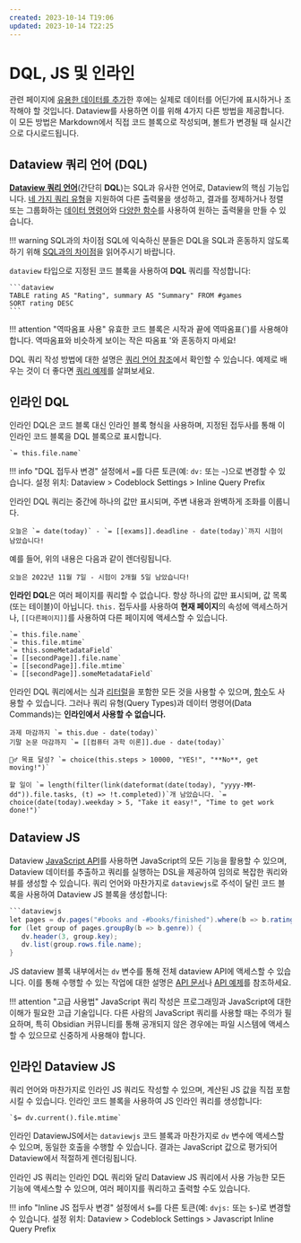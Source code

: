 ```yaml
---
created: 2023-10-14 T19:06
updated: 2023-10-14 T22:25
---
```

# DQL, JS 및 인라인

관련 페이지에 [유용한 데이터를 추가](../annotation/add-metadata-ko.md)한 후에는 실제로 데이터를 어딘가에 표시하거나 조작해야 할 것입니다. Dataview를 사용하면 이를 위해 4가지 다른 방법을 제공합니다. 이 모든 방법은 Markdown에서 직접 코드 블록으로 작성되며, 볼트가 변경될 때 실시간으로 다시로드됩니다.

## Dataview 쿼리 언어 (DQL)

[**Dataview 쿼리 언어**](../../queries/structure-ko.md)(간단히 **DQL**)는 SQL과 유사한 언어로, Dataview의 핵심 기능입니다. [네 가지 쿼리 유형](./query-types-ko.md)을 지원하여 다른 출력물을 생성하고, 결과를 정제하거나 정렬 또는 그룹화하는 [데이터 명령어](./data-commands-ko.md)와 [다양한 함수](../reference/functions-ko.md)를 사용하여 원하는 출력물을 만들 수 있습니다.

!!! warning SQL과의 차이점
    SQL에 익숙하신 분들은 DQL을 SQL과 혼동하지 않도록 하기 위해 [SQL과의 차이점](../../queries/differences-to-sql-ko.md)을 읽어주시기 바랍니다.

`dataview` 타입으로 지정된 코드 블록을 사용하여 **DQL** 쿼리를 작성합니다:

~~~
```dataview
TABLE rating AS "Rating", summary AS "Summary" FROM #games
SORT rating DESC
```
~~~

!!! attention "역따옴표 사용"
    유효한 코드 블록은 시작과 끝에 역따옴표(\`)를 사용해야 합니다. 역따옴표와 비슷하게 보이는 작은 따옴표 '와 혼동하지 마세요!

DQL 쿼리 작성 방법에 대한 설명은 [쿼리 언어 참조](../../queries/structure-ko.md)에서 확인할 수 있습니다. 예제로 배우는 것이 더 좋다면 [쿼리 예제](../../resources/examples-ko.md)를 살펴보세요.

## 인라인 DQL

인라인 DQL은 코드 블록 대신 인라인 블록 형식을 사용하며, 지정된 접두사를 통해 이 인라인 코드 블록을 DQL 블록으로 표시합니다.

~~~
`= this.file.name`
~~~

!!! info "DQL 접두사 변경"
    설정에서 `=`를 다른 토큰(예: `dv:` 또는 `~`)으로 변경할 수 있습니다. 설정 위치: Dataview > Codeblock Settings > Inline Query Prefix

인라인 DQL 쿼리는 중간에 하나의 값만 표시되며, 주변 내용과 완벽하게 조화를 이룹니다.

~~~
오늘은 `= date(today)` - `= [[exams]].deadline - date(today)`까지 시험이 남았습니다!
~~~

예를 들어, 위의 내용은 다음과 같이 렌더링됩니다.

~~~
오늘은 2022년 11월 7일 - 시험이 2개월 5일 남았습니다!
~~~

**인라인 DQL**은 여러 페이지를 쿼리할 수 없습니다. 항상 하나의 값만 표시되며, 값 목록(또는 테이블)이 아닙니다. `this.` 접두사를 사용하여 **현재 페이지**의 속성에 액세스하거나, `[[다른페이지]]`를 사용하여 다른 페이지에 액세스할 수 있습니다.

~~~
`= this.file.name`
`= this.file.mtime`
`= this.someMetadataField`
`= [[secondPage]].file.name`
`= [[secondPage]].file.mtime`
`= [[secondPage]].someMetadataField`
~~~

인라인 DQL 쿼리에서는 [식](../../reference/expressions-ko.md)과 [리터럴](../../reference/literals-ko.md)을 포함한 모든 것을 사용할 수 있으며, [함수](../../reference/functions-ko.md)도 사용할 수 있습니다. 그러나 쿼리 유형(Query Types)과 데이터 명령어(Data Commands)는 **인라인에서 사용할 수 없습니다.**

~~~
과제 마감까지 `= this.due - date(today)`
기말 논문 마감까지 `= [[컴퓨터 과학 이론]].due - date(today)`

🏃‍♂️ 목표 달성? `= choice(this.steps > 10000, "YES!", "**No**, get moving!")`

할 일이 `= length(filter(link(dateformat(date(today), "yyyy-MM-dd")).file.tasks, (t) => !t.completed))`개 남았습니다. `= choice(date(today).weekday > 5, "Take it easy!", "Time to get work done!")`
~~~

## Dataview JS

Dataview [JavaScript API](../../api/intro-ko.md)를 사용하면 JavaScript의 모든 기능을 활용할 수 있으며, Dataview 데이터를 추출하고 쿼리를 실행하는 DSL을 제공하여 임의로 복잡한 쿼리와 뷰를 생성할 수 있습니다. 쿼리 언어와 마찬가지로 `dataviewjs`로 주석이 달린 코드 블록을 사용하여 Dataview JS 블록을 생성합니다:

```java
```dataviewjs
let pages = dv.pages("#books and -#books/finished").where(b => b.rating >= 7);
for (let group of pages.groupBy(b => b.genre)) {
   dv.header(3, group.key);
   dv.list(group.rows.file.name);
}
```

JS dataview 블록 내부에서는 `dv` 변수를 통해 전체 dataview API에 액세스할 수 있습니다. 이를 통해 수행할 수 있는 작업에 대한 설명은 [API 문서](../../api/code-reference-ko.md)나 [API 예제](../../api/code-examples-ko.md)를 참조하세요.

!!! attention "고급 사용법"
    JavaScript 쿼리 작성은 프로그래밍과 JavaScript에 대한 이해가 필요한 고급 기술입니다. 다른 사람의 JavaScript 쿼리를 사용할 때는 주의가 필요하며, 특히 Obsidian 커뮤니티를 통해 공개되지 않은 경우에는 파일 시스템에 액세스할 수 있으므로 신중하게 사용해야 합니다.

## 인라인 Dataview JS

쿼리 언어와 마찬가지로 인라인 JS 쿼리도 작성할 수 있으며, 계산된 JS 값을 직접 포함시킬 수 있습니다.
인라인 코드 블록을 사용하여 JS 인라인 쿼리를 생성합니다:

```
`$= dv.current().file.mtime`
```

인라인 DataviewJS에서는 `dataviewjs` 코드 블록과 마찬가지로 `dv` 변수에 액세스할 수 있으며, 동일한 호출을 수행할 수 있습니다. 결과는 JavaScript 값으로 평가되어 Dataview에서 적절하게 렌더링됩니다.

인라인 JS 쿼리는 인라인 DQL 쿼리와 달리 Dataview JS 쿼리에서 사용 가능한 모든 기능에 액세스할 수 있으며, 여러 페이지를 쿼리하고 출력할 수도 있습니다.

!!! info "Inline JS 접두사 변경"
    설정에서 `$=`를 다른 토큰(예: `dvjs:` 또는 `$~`)로 변경할 수 있습니다. 설정 위치: Dataview > Codeblock Settings > Javascript Inline Query Prefix